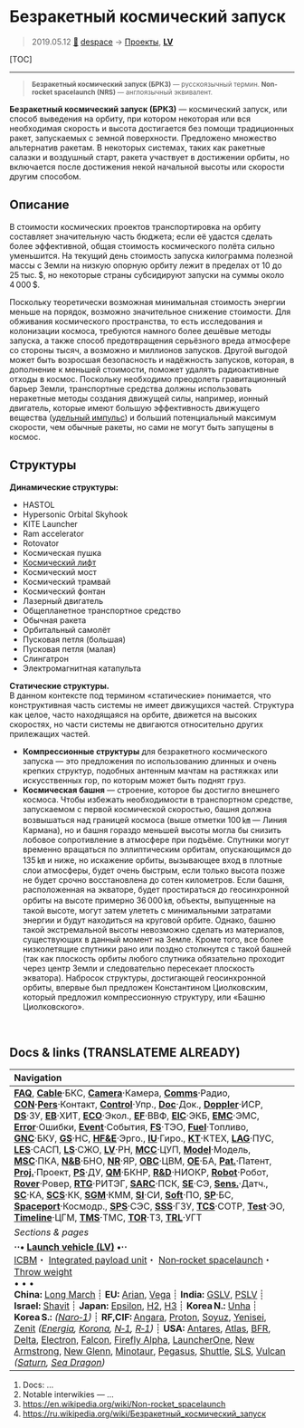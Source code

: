 # Безракетный космический запуск
> 2019.05.12 [🚀](../index/index.md) [despace](index.md) → [Проекты](project.md), **[LV](lv.md)**

[TOC]

---

> <small>**Безракетный космический запуск (БРКЗ)** — русскоязычный термин. **Non-rocket spacelaunch (NRS)** — англоязычный эквивалент.</small>

**Безракетный космический запуск (БРКЗ)** — космический запуск, или способ выведения на орбиту, при котором некоторая или вся необходимая скорость и высота достигается без помощи традиционных ракет, запускаемых с земной поверхности. Предложено множество альтернатив ракетам. В некоторых системах, таких как ракетные салазки и воздушный старт, ракета участвует в достижении орбиты, но включается после достижения некой начальной высоты или скорости другим способом.



## Описание
В стоимости космических проектов транспортировка на орбиту составляет значительную часть бюджета; если её удастся сделать более эффективной, общая стоимость космического полёта сильно уменьшится. На текущий день стоимость запуска килограмма полезной массы с Земли на низкую опорную орбиту лежит в пределах от 10 до 25 тыс. \$, но некоторые страны субсидируют запуски на суммы около 4 000 $.

Поскольку теоретически возможная минимальная стоимость энергии меньше на порядок, возможно значительное снижение стоимости. Для обживания космического пространства, то есть исследования и колонизации космоса, требуются намного более дешёвые методы запуска, а также способ предотвращения серьёзного вреда атмосфере со стороны тысяч, а возможно и миллионов запусков. Другой выгодой может быть возросшая безопасность и надёжность запусков, которая, в дополнение к меньшей стоимости, поможет удалять радиоактивные отходы в космос. Поскольку необходимо преодолеть гравитационный барьер Земли, транспортные средства должны использовать неракетные методы создания движущей силы, например, ионный двигатель, которые имеют большую эффективность движущего вещества ([удельный импульс](isp.md)) и больший потенциальный максимум скорости, чем обычные ракеты, но сами не могут быть запущены в космос.



## Структуры
**Динамические структуры:**

   - HASTOL
   - Hypersonic Orbital Skyhook
   - KITE Launcher
   - Ram accelerator
   - Rotovator
   - Космическая пушка
   - [Космический лифт](space_elev.md)
   - Космический мост
   - Космический трамвай
   - Космический фонтан
   - Лазерный двигатель
   - Общепланетное транспортное средство
   - Обычная ракета
   - Орбитальный самолёт
   - Пусковая петля (большая)
   - Пусковая петля (малая)
   - Слингатрон
   - Электромагнитная катапульта

**Статические структуры.**  
В данном контексте под термином «статические» понимается, что конструктивная часть системы не имеет движущихся частей. Структура как целое, часто находящаяся на орбите, движется на высоких скоростях, но части системы не двигаются относительно других прилежащих частей.

   - **Компрессионные структуры** для безракетного космического запуска — это предложения по использованию длинных и очень крепких структур, подобных антенным мачтам на растяжках или искусственных гор, по которым может быть поднят груз.
   - **Космическая башня** — строение, которое бы достигло внешнего космоса. Чтобы избежать необходимости в транспортном средстве, запускаемом с первой космической скоростью, башня должна возвышаться над границей космоса (выше отметки 100 ㎞ — Линия Кармана), но и башня гораздо меньшей высоты могла бы снизить лобовое сопротивление в атмосфере при подъёме. Спутники могут временно вращаться по эллиптическим орбитам, опускающимся до 135 ㎞ и ниже, но искажение орбиты, вызывающее вход в плотные слои атмосферы, будет очень быстрым, если только высота позже не будет срочно восстановлена до сотен километров. Если башня, расположенная на экваторе, будет простираться до геосинхронной орбиты на высоте примерно 36 000 ㎞, объекты, выпущенные на такой высоте, могут затем улететь с минимальными затратами энергии и будут находиться на круговой орбите. Однако, башню такой экстремальной высоты невозможно сделать из материалов, существующих в данный момент на Земле. Кроме того, все более низколетящие спутники рано или поздно столкнутся с такой башней (так как плоскость орбиты любого спутника обязательно проходит через центр Земли и следовательно пересекает плоскость экватора). Набросок структуры, достигающей геосинхронной орбиты, впервые был предложен Константином Циолковским, который предложил компрессионную структуру, или «Башню Циолковского».



<p style="page-break-after:always"> </p>

## Docs & links (TRANSLATEME ALREADY)
|Navigation|
|:--|
|**[FAQ](faq.md)**, **[Cable](cable.md)**·БКС, **[Camera](cam.md)**·Камера, **[Comms](comms.md)**·Радио, **[CON](contact.md)·[Pers](person.md)**·Контакт, **[Control](control.md)**·Упр., **[Doc](doc.md)**·Док., **[Doppler](doppler.md)**·ИСР, **[DS](ds.md)**·ЗУ, **[EB](eb.md)**·ХИТ, **[ECO](ecology.md)**·Экол., **[EF](ef.md)**·ВВФ, **[ElC](elc.md)**·ЭКБ, **[EMC](emc.md)**·ЭМС, **[Error](error.md)**·Ошибки, **[Event](event.md)**·События, **[FS](fs.md)**·ТЭО, **[Fuel](fuel.md)**·Топливо, **[GNC](gnc.md)**·БКУ, **[GS](scs.md)**·НС, **[HF&E](hfe.md)**·Эрго., **[IU](iu.md)**·Гиро., **[KT](kt.md)**·КТЕХ, **[LAG](lag.md)**·ПУC, **[LES](les.md)**·САСП, **[LS](ls.md)**·СЖО, **[LV](lv.md)**·РН, **[MCC](mcc.md)**·ЦУП, **[Model](model.md)**·Модель, **[MSC](sc.md)**·ПКА, **[N&B](nnb.md)**·БНО, **[NR](nr.md)**·ЯР, **[OBC](obc.md)**·ЦВМ, **[OE](oe.md)**·БА, **[Pat.](патент.md)**·Патент, **[Proj.](project.md)**·Проект, **[PS](ps.md)**·ДУ, **[QM](qm.md)**·БКНР, **[R&D](rnd.md)**·НИОКР, **[Robot](robotics.md)**·Робот, **[Rover](rover.md)**·Ровер, **[RTG](rtg.md)**·РИТЭГ, **[SARC](sarc.md)**·ПСК, **[SE](se.md)**·СЭ, **[Sens.](sensor.md)**·Датч., **[SC](sc.md)**·КА, **[SCS](scs.md)**·КК, **[SGM](sgm.md)**·КММ, **[SI](si.md)**·СИ, **[Soft](soft.md)**·ПО, **[SP](sp.md)**·БС, **[Spaceport](spaceport.md)**·Космодр., **[SPS](sps.md)**·СЭС, **[SSS](sss.md)**·ГЗУ, **[TCS](tcs.md)**·СОТР, **[Test](test.md)**·ЭО, **[Timeline](timeline.md)**·ЦГМ, **[TMS](tms.md)**·ТМС, **[TOR](tor.md)**·ТЗ, **[TRL](trl.md)**·УГТ|
|*Sections & pages*|
|**··• [Launch vehicle (LV)](lv.md) •··**<br> [ICBM](icbm.md)・ [Integrated payload unit](lv.md)・ [Non‑rocket spacelaunch](nrs.md)・ [Throw weight](throw_weight.md)<br>• • •<br> **China:** [Long March](long_march.md) ┊ **EU:** [Arian](arian.md), [Vega](vega.md) ┊ **India:** [GSLV](gslv.md), [PSLV](pslv.md) ┊ **Israel:** [Shavit](shavit.md) ┊ **Japan:** [Epsilon](epsilon.md), [H2](h2.md), [H3](h3.md) ┊ **Korea N.:** [Unha](unha.md) ┊ **Korea S.:** *([Naro‑1](naro_1.md))* ┊ **RF,CIF:** [Angara](angara.md), [Proton](proton.md), [Soyuz](soyuz.md), [Yenisei](yenisei.md), [Zenit](zenit.md) *([Energia](energia.md), [Korona](korona.md), [N‑1](n_1.md), [R‑1](r_7.md))* ┊ **USA:** [Antares](antares.md), [Atlas](atlas.md), [BFR](bfr.md), [Delta](delta.md), [Electron](electron.md), [Falcon](falcon.md), [Firefly Alpha](firefly_alpha.md), [LauncherOne](launcherone.md), [New Armstrong](new_armstrong.md), [New Glenn](new_glenn.md), [Minotaur](minotaur.md), [Pegasus](pegasus.md), [Shuttle](shuttle.md), [SLS](sls.md), [Vulcan](vulcan.md) *([Saturn](saturn_lv.md), [Sea Dragon](sea_dragon.md))*|

   1. Docs: …
   1. Notable interwikies — …
   1. <https://en.wikipedia.org/wiki/Non-rocket_spacelaunch>
   1. <https://ru.wikipedia.org/wiki/Безракетный_космический_запуск>

